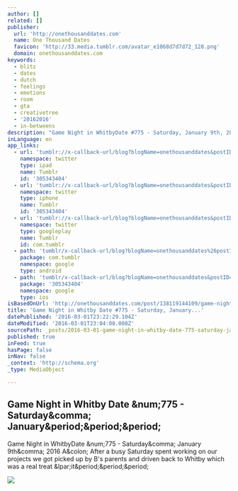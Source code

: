 ```yaml
---
author: []
related: []
publisher:
  url: 'http://onethousanddates.com'
  name: One Thousand Dates
  favicon: 'http://33.media.tumblr.com/avatar_e1068d7d7d72_128.png'
  domain: onethousanddates.com
keywords:
  - blitz
  - dates
  - dutch
  - feelings
  - emotions
  - room
  - gta
  - creativetree
  - '20162016'
  - in-betweens
description: "Game Night in WhitbyDate #775 - Saturday, January 9th, 2016 A: After a busy Saturday spent working on our projects we got picked up by B's parents and driven back to Whitby which was a real treat (it..."
inLanguage: en
app_links:
  - url: 'tumblr://x-callback-url/blog?blogName=onethousanddates&postID=138119144109&referrer=twitter-cards'
    namespace: twitter
    type: ipad
    name: Tumblr
    id: '305343404'
  - url: 'tumblr://x-callback-url/blog?blogName=onethousanddates&postID=138119144109&referrer=twitter-cards'
    namespace: twitter
    type: iphone
    name: Tumblr
    id: '305343404'
  - url: 'tumblr://x-callback-url/blog?blogName=onethousanddates&postID=138119144109&referrer=twitter-cards'
    namespace: twitter
    type: googleplay
    name: Tumblr
    id: com.tumblr
  - path: 'tumblr/x-callback-url/blog?blogName=onethousanddates%26postID=138119144109'
    package: com.tumblr
    namespace: google
    type: android
  - path: 'tumblr/x-callback-url/blog?blogName=onethousanddates&postID=138119144109'
    package: '305343404'
    namespace: google
    type: ios
isBasedOnUrl: 'http://onethousanddates.com/post/138119144109/game-night-in-whitby-date-775-saturday-january'
title: 'Game Night in Whitby Date #775 - Saturday, January...'
datePublished: '2016-03-01T23:22:29.104Z'
dateModified: '2016-03-01T23:04:08.008Z'
sourcePath: _posts/2016-03-01-game-night-in-whitby-date-775-saturday-january.md
published: true
inFeed: true
hasPage: false
inNav: false
_context: 'http://schema.org'
_type: MediaObject

---
```

<article style=""><h1>Game Night in Whitby Date &amp;num;775 - Saturday&amp;comma; January&amp;period;&amp;period;&amp;period;</h1><p>Game Night in WhitbyDate &amp;num;775 - Saturday&amp;comma; January 9th&amp;comma; 2016 A&amp;colon; After a busy Saturday spent working on our projects we got picked up by B's parents and driven back to Whitby which was a real treat &amp;lpar;it&amp;period;&amp;period;&amp;period;</p><img src="http://41.media.tumblr.com/7745bc57148ce6bd1676c3d6f8b6d3e8/tumblr_o0swz6p4Xj1swsad1o2_r1_500.jpg" /></article>